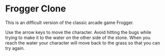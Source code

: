 Frogger Clone
===============================

This is an difficult version of the classic arcade game Frogger.

Use the arrow keys to move the character.
Avoid hitting the bugs while trying to make it to the water on the other side of the stone. When you reach the water your character will move back to the grass so that you can try again.